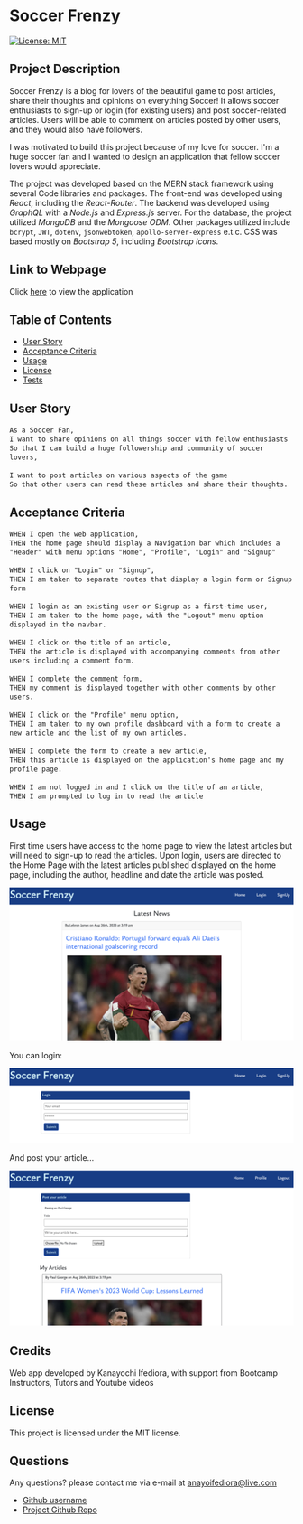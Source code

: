 # **Soccer Frenzy** 
[![License: MIT](https://img.shields.io/badge/License-MIT-yellow.svg)](https://opensource.org/licenses/MIT)
## Project Description
Soccer Frenzy is a blog for lovers of the beautiful game to post articles, share their thoughts and opinions on everything Soccer! It allows soccer enthusiasts to sign-up or login (for existing users) and post soccer-related articles. Users will be able to comment on articles posted by other users, and they would also have followers.

I was motivated to build this project because of my love for soccer. I'm a huge soccer fan and I wanted to design an application that fellow soccer lovers would appreciate.

The project was developed based on the MERN stack framework using several Code libraries and packages. The front-end was developed using *React*, including the *React-Router*. The backend was developed using *GraphQL* with a *Node.js* and *Express.js* server. For the database, the project utilized *MongoDB* and the *Mongoose ODM*. Other packages utilized include `bcrypt`, `JWT`, `dotenv`, `jsonwebtoken`, `apollo-server-express` e.t.c. CSS was based mostly on *Bootstrap 5*, including *Bootstrap Icons*.


## Link to Webpage
Click [here](https://glacial-plateau-12888-cbb958ef2bae.herokuapp.com/) to view the application
## Table of Contents
- [User Story](#user-story)
- [Acceptance Criteria](#acceptance-criteria)
- [Usage](#usage)
- [License](#license)
- [Tests](#tests)

## User Story

```
As a Soccer Fan,
I want to share opinions on all things soccer with fellow enthusiasts
So that I can build a huge followership and community of soccer lovers,

I want to post articles on various aspects of the game
So that other users can read these articles and share their thoughts.

```

## Acceptance Criteria
```
WHEN I open the web application,
THEN the home page should display a Navigation bar which includes a "Header" with menu options "Home", "Profile", "Login" and "Signup"

WHEN I click on "Login" or "Signup",
THEN I am taken to separate routes that display a login form or Signup form

WHEN I login as an existing user or Signup as a first-time user,
THEN I am taken to the home page, with the "Logout" menu option displayed in the navbar.

WHEN I click on the title of an article, 
THEN the article is displayed with accompanying comments from other users including a comment form.

WHEN I complete the comment form,
THEN my comment is displayed together with other comments by other users.

WHEN I click on the "Profile" menu option,
THEN I am taken to my own profile dashboard with a form to create a new article and the list of my own articles.

WHEN I complete the form to create a new article, 
THEN this article is displayed on the application's home page and my profile page.

WHEN I am not logged in and I click on the title of an article,
THEN I am prompted to log in to read the article
```


## Usage
First time users have access to the home page to view the latest articles but will need to sign-up to read the articles. Upon login, users are directed to the Home Page with the latest articles published displayed on the home page, including the author, headline and date the article was posted. 

![FF-Homepage](./server/Assets/Screenshot%202023-08-26%20at%205.10.03%20pm.png)

You can login:

![FF-Login](./server/Assets/Login.png)

And post your article...

![FF-Profile](./server/Assets/Profile.png)


## Credits
Web app developed by Kanayochi Ifediora, with support from Bootcamp Instructors, Tutors and Youtube videos

## License
This project is licensed under the MIT license.

## Questions
Any questions? please contact me via e-mail at anayoifediora@live.com

- [Github username](https://github.com/anayoifediora)
- [Project Github Repo](https://github.com/anayoifediora/Soccer-Frenzy)